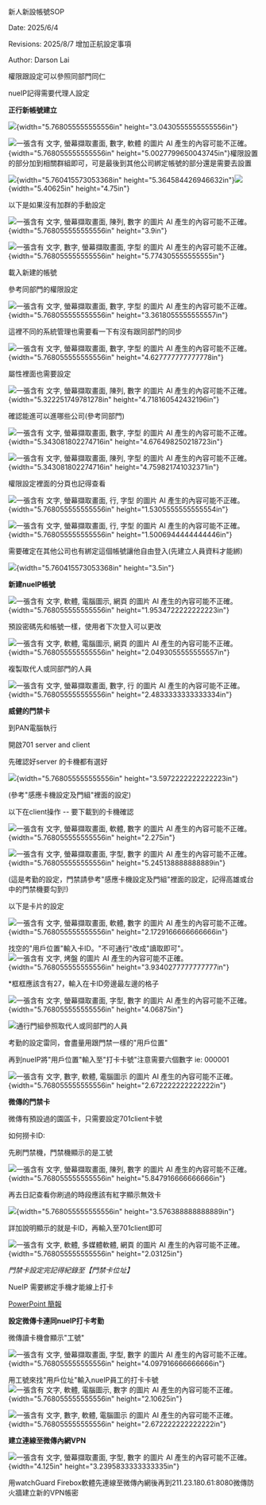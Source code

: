 新人新設帳號SOP

Date: 2025/6/4

Revisions: 2025/8/7 增加正航設定事項

Author: Darson Lai

權限跟設定可以參照同部門同仁

nueIP記得需要代理人設定

**正行新帳號建立**

![](media/media/image1.png){width="5.768055555555556in"
height="3.0430555555555556in"}

![一張含有 文字, 螢幕擷取畫面, 數字, 軟體 的圖片 AI
產生的內容可能不正確。](media/media/image2.png){width="5.768055555555556in"
height="5.0027799650043745in"}權限設置的部分加到相關群組即可，可是最後到其他公司綁定帳號的部分還是需要去設置

![](media/media/image3.png){width="5.760415573053368in"
height="5.364584426946632in"}![](media/media/image4.png){width="5.40625in"
height="4.75in"}

以下是如果沒有加群的手動設定

![一張含有 文字, 螢幕擷取畫面, 陳列, 數字 的圖片 AI
產生的內容可能不正確。](media/media/image5.png){width="5.768055555555556in"
height="3.9in"}

![一張含有 文字, 數字, 螢幕擷取畫面, 字型 的圖片 AI
產生的內容可能不正確。](media/media/image6.png){width="5.768055555555556in"
height="5.774305555555555in"}

載入新建的帳號

參考同部門的權限設定

![一張含有 文字, 螢幕擷取畫面, 數字, 字型 的圖片 AI
產生的內容可能不正確。](media/media/image7.png){width="5.768055555555556in"
height="3.3618055555555557in"}

這裡不同的系統管理也需要看一下有沒有跟同部門的同步

![一張含有 文字, 螢幕擷取畫面, 數字, 字型 的圖片 AI
產生的內容可能不正確。](media/media/image8.png){width="5.768055555555556in"
height="4.627777777777778in"}

屬性裡面也需要設定

![一張含有 文字, 螢幕擷取畫面, 陳列, 數字 的圖片 AI
產生的內容可能不正確。](media/media/image9.png){width="5.322251749781278in"
height="4.718160542432196in"}

確認能進可以進哪些公司(參考同部門)

![一張含有 文字, 螢幕擷取畫面, 數字, 字型 的圖片 AI
產生的內容可能不正確。](media/media/image10.png){width="5.343081802274716in"
height="4.676498250218723in"}

![一張含有 文字, 螢幕擷取畫面, 陳列, 字型 的圖片 AI
產生的內容可能不正確。](media/media/image11.png){width="5.343081802274716in"
height="4.759821741032371in"}

權限設定裡面的分頁也記得查看

![一張含有 文字, 螢幕擷取畫面, 行, 字型 的圖片 AI
產生的內容可能不正確。](media/media/image12.png){width="5.768055555555556in"
height="1.5305555555555554in"}

![一張含有 文字, 螢幕擷取畫面, 行, 字型 的圖片 AI
產生的內容可能不正確。](media/media/image13.png){width="5.768055555555556in"
height="1.5006944444444446in"}

需要確定在其他公司也有綁定這個帳號讓他自由登入(先建立人員資料才能綁)

![](media/media/image14.png){width="5.760415573053368in" height="3.5in"}

**新建nueIP帳號**

![一張含有 文字, 軟體, 電腦圖示, 網頁 的圖片 AI
產生的內容可能不正確。](media/media/image15.png){width="5.768055555555556in"
height="1.9534722222222223in"}

預設密碼先和帳號一樣，使用者下次登入可以更改

![一張含有 文字, 軟體, 電腦圖示, 網頁 的圖片 AI
產生的內容可能不正確。](media/media/image16.png){width="5.768055555555556in"
height="2.0493055555555557in"}

複製取代人或同部門的人員

![一張含有 文字, 螢幕擷取畫面, 數字, 行 的圖片 AI
產生的內容可能不正確。](media/media/image17.png){width="5.768055555555556in"
height="2.4833333333333334in"}

**威健的門禁卡**

到PAN電腦執行

開啟701 server and client

先確認好server 的卡機都有選好

![](media/media/image18.png){width="5.768055555555556in"
height="3.5972222222222223in"}

(參考"感應卡機設定及門組"裡面的設定)

以下在client操作 -- 要下載到的卡機確認

![一張含有 文字, 螢幕擷取畫面, 軟體, 數字 的圖片 AI
產生的內容可能不正確。](media/media/image19.png){width="5.768055555555556in"
height="2.275in"}

![一張含有 文字, 螢幕擷取畫面, 字型, 數字 的圖片 AI
產生的內容可能不正確。](media/media/image20.png){width="5.768055555555556in"
height="5.245138888888889in"}

(這是考勤的設定，門禁請參考"感應卡機設定及門組"裡面的設定，記得高雄或台中的門禁機要勾到!)

以下是卡片的設定

![一張含有 文字, 螢幕擷取畫面, 軟體, 數字 的圖片 AI
產生的內容可能不正確。](media/media/image21.png){width="5.768055555555556in"
height="2.1729166666666666in"}

找空的"用戶位置"輸入卡ID。"不可通行"改成"讀取即可"。 ![一張含有 文字,
烤盤 的圖片 AI
產生的內容可能不正確。](media/media/image22.jpeg){width="5.768055555555556in"
height="3.9340277777777777in"}

\*框框應該含有27，輸入在卡ID旁邊最左邊的格子

![一張含有 文字, 螢幕擷取畫面, 字型, 數字 的圖片 AI
產生的內容可能不正確。](media/media/image23.png){width="5.768055555555556in"
height="4.06875in"}

![](media/media/image110.png)通行門組參照取代人或同部門的人員

考勤的設定雷同，會盡量用跟門禁一樣的"用戶位置"

再到nueIP將"用戶位置"輸入至"打卡卡號"注意需要六個數字 ie: 000001

![一張含有 文字, 數字, 軟體, 電腦圖示 的圖片 AI
產生的內容可能不正確。](media/media/image24.png){width="5.768055555555556in"
height="2.672222222222222in"}

**微傳的門禁卡**

微傳有預設過的園區卡，只需要設定701client卡號

如何撈卡ID:

先刷門禁機，門禁機顯示的是工號

![一張含有 文字, 螢幕擷取畫面, 陳列, 數字 的圖片 AI
產生的內容可能不正確。](media/media/image25.png){width="5.768055555555556in"
height="5.847916666666666in"}

再去日記查看你刷過的時段應該有紅字顯示無效卡

![](media/media/image26.png){width="5.768055555555556in"
height="3.576388888888889in"}

詳加說明顯示的就是卡ID，再輸入至701client即可

![一張含有 文字, 軟體, 多媒體軟體, 網頁 的圖片 AI
產生的內容可能不正確。](media/media/image27.png){width="5.768055555555556in"
height="2.03125in"}

*門禁卡設定完記得紀錄至【門禁卡位址】*

NueIP 需要綁定手機才能線上打卡

[PowerPoint
簡報](https://file.nueip.com/user_manual/tc/208_Mobile_GPS_positioning_settings_manual.pdf)

**設定微傳卡連同nueIP打卡考勤**

微傳讀卡機會顯示"工號"

![一張含有 文字, 螢幕擷取畫面, 字型, 數字 的圖片 AI
產生的內容可能不正確。](media/media/image28.png){width="5.768055555555556in"
height="4.097916666666666in"}

用工號來找"用戶位址"輸入nueIP員工的打卡卡號![一張含有 文字, 軟體,
電腦圖示, 數字 的圖片 AI
產生的內容可能不正確。](media/media/image29.png){width="5.768055555555556in"
height="2.10625in"}

![一張含有 文字, 數字, 軟體, 電腦圖示 的圖片 AI
產生的內容可能不正確。](media/media/image24.png){width="5.768055555555556in"
height="2.672222222222222in"}

**建立連線至微傳內網VPN**

![一張含有 文字, 螢幕擷取畫面, 字型, 數字 的圖片 AI
產生的內容可能不正確。](media/media/image30.png){width="4.125in"
height="3.2395833333333335in"}

用watchGuard
Firebox軟體先連線至微傳內網後再到211.23.180.61:8080微傳防火牆建立新的VPN帳密
